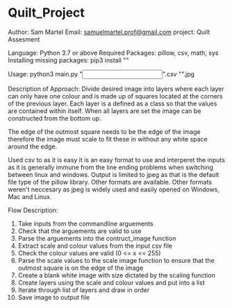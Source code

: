 # Quilt_Project

Author: Sam Martel
Email: samuelmartel.prof@gmail.com 
project: Quilt Assesment

Language: Python 3.7 or above
Required Packages: pillow, csv, math, sys
Installing missing packages: pip3 install "<package>"

Usage: python3 main.py "<input>".csv "<output>".jpg



Description of Approach:
Divide desired image into layers where each layer can only have one colour and is made up of squares located at the corners of the previous layer. Each layer is a defined as a class so that the values are contained within itself. When all layers are set the image can be constructed from the bottom up.

The edge of the outmost square needs to be the edge of the image therefore the image must scale to fit these in without any white space around the edge.

Used csv to as it is easy it is an easy format to use and interperet the inputs as it is generally immune from the line ending problems when switching between linux and windows. Output is limited to jpeg as that is the default file type of the pillow library. Other formats are available. Other formats weren't neccesary as jpeg is widely used and easily opened on Windows, Mac and Linux.



Flow Description:
1. Take inputs from the commandline arguements
2. Check that the arguements are valid to use
3. Parse the arguements into the contruct_image function
4. Extract scale and colour values from the input csv file
5. Check the colour values are valid (0 <= x <= 255)
6. Parse the scale values to the scale image function to ensure that the outmost square is on the edge of the image
7. Create a blank white image with size dictated by the scaling function
8. Create layers using the scale and colour values and put into a list
9. Iterate through list of layers and draw in order
10. Save image to output file